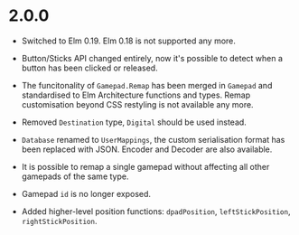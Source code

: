 2.0.0
======
  * Switched to Elm 0.19. Elm 0.18 is not supported any more.

  * Button/Sticks API changed entirely, now it's possible to detect when
    a button has been clicked or released.

  * The funcitonality of `Gamepad.Remap` has been merged in `Gamepad` and
    standardised to Elm Architecture functions and types.
    Remap customisation beyond CSS restyling is not available any more.

  * Removed `Destination` type, `Digital` should be used instead.

  * `Database` renamed to `UserMappings`, the custom serialisation format
    has been replaced with JSON. Encoder and Decoder are also available.

  * It is possible to remap a single gamepad without affecting all other
    gamepads of the same type.

  * Gamepad `id` is no longer exposed.

  * Added higher-level position functions: `dpadPosition`,
    `leftStickPosition`, `rightStickPosition`.
